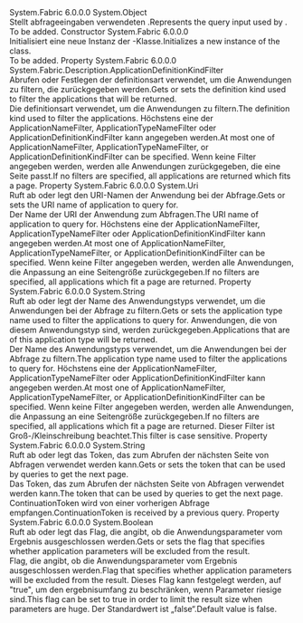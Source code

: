 <Type Name="ApplicationQueryDescription" FullName="System.Fabric.Description.ApplicationQueryDescription">
  <TypeSignature Language="C#" Value="public sealed class ApplicationQueryDescription" />
  <TypeSignature Language="ILAsm" Value=".class public auto ansi sealed beforefieldinit ApplicationQueryDescription extends System.Object" />
  <TypeSignature Language="DocId" Value="T:System.Fabric.Description.ApplicationQueryDescription" />
  <TypeSignature Language="VB.NET" Value="Public NotInheritable Class ApplicationQueryDescription" />
  <TypeSignature Language="F#" Value="type ApplicationQueryDescription = class" />
  <AssemblyInfo>
    <AssemblyName>System.Fabric</AssemblyName>
    <AssemblyVersion>6.0.0.0</AssemblyVersion>
  </AssemblyInfo>
  <Base>
    <BaseTypeName>System.Object</BaseTypeName>
  </Base>
  <Interfaces />
  <Docs>
    <summary>
      <para><span data-ttu-id="d3c81-101">Stellt abfrageeingaben verwendeten <see cref="M:System.Fabric.FabricClient.QueryClient.GetApplicationPagedListAsync(System.Fabric.Description.ApplicationQueryDescription,System.TimeSpan,System.Threading.CancellationToken)" />.</span><span class="sxs-lookup"><span data-stu-id="d3c81-101">Represents the query input used by <see cref="M:System.Fabric.FabricClient.QueryClient.GetApplicationPagedListAsync(System.Fabric.Description.ApplicationQueryDescription,System.TimeSpan,System.Threading.CancellationToken)" />.</span></span></para>
    </summary>
    <remarks>To be added.</remarks>
  </Docs>
  <Members>
    <Member MemberName=".ctor">
      <MemberSignature Language="C#" Value="public ApplicationQueryDescription ();" />
      <MemberSignature Language="ILAsm" Value=".method public hidebysig specialname rtspecialname instance void .ctor() cil managed" />
      <MemberSignature Language="DocId" Value="M:System.Fabric.Description.ApplicationQueryDescription.#ctor" />
      <MemberSignature Language="VB.NET" Value="Public Sub New ()" />
      <MemberType>Constructor</MemberType>
      <AssemblyInfo>
        <AssemblyName>System.Fabric</AssemblyName>
        <AssemblyVersion>6.0.0.0</AssemblyVersion>
      </AssemblyInfo>
      <Parameters />
      <Docs>
        <summary>
          <para><span data-ttu-id="d3c81-102">Initialisiert eine neue Instanz der <see cref="T:System.Fabric.Description.ApplicationQueryDescription" />-Klasse.</span><span class="sxs-lookup"><span data-stu-id="d3c81-102">Initializes a new instance of the <see cref="T:System.Fabric.Description.ApplicationQueryDescription" /> class.</span></span></para>
        </summary>
        <remarks>To be added.</remarks>
      </Docs>
    </Member>
    <Member MemberName="ApplicationDefinitionKindFilter">
      <MemberSignature Language="C#" Value="public System.Fabric.Description.ApplicationDefinitionKindFilter ApplicationDefinitionKindFilter { get; set; }" />
      <MemberSignature Language="ILAsm" Value=".property instance valuetype System.Fabric.Description.ApplicationDefinitionKindFilter ApplicationDefinitionKindFilter" />
      <MemberSignature Language="DocId" Value="P:System.Fabric.Description.ApplicationQueryDescription.ApplicationDefinitionKindFilter" />
      <MemberSignature Language="VB.NET" Value="Public Property ApplicationDefinitionKindFilter As ApplicationDefinitionKindFilter" />
      <MemberSignature Language="F#" Value="member this.ApplicationDefinitionKindFilter : System.Fabric.Description.ApplicationDefinitionKindFilter with get, set" Usage="System.Fabric.Description.ApplicationQueryDescription.ApplicationDefinitionKindFilter" />
      <MemberType>Property</MemberType>
      <AssemblyInfo>
        <AssemblyName>System.Fabric</AssemblyName>
        <AssemblyVersion>6.0.0.0</AssemblyVersion>
      </AssemblyInfo>
      <ReturnValue>
        <ReturnType>System.Fabric.Description.ApplicationDefinitionKindFilter</ReturnType>
      </ReturnValue>
      <Docs>
        <summary>
          <para><span data-ttu-id="d3c81-103">Abrufen oder Festlegen der definitionsart verwendet, um die Anwendungen zu filtern, die zurückgegeben werden.</span><span class="sxs-lookup"><span data-stu-id="d3c81-103">Gets or sets the definition kind used to filter the applications that will be returned.</span></span>
            </para>
        </summary>
        <value>
          <para><span data-ttu-id="d3c81-104">Die definitionsart verwendet, um die Anwendungen zu filtern.</span><span class="sxs-lookup"><span data-stu-id="d3c81-104">The definition kind used to filter the applications.</span></span></para>
        </value>
        <remarks>
          <para><span data-ttu-id="d3c81-105">Höchstens eine der ApplicationNameFilter, ApplicationTypeNameFilter oder ApplicationDefinitionKindFilter kann angegeben werden.</span><span class="sxs-lookup"><span data-stu-id="d3c81-105">At most one of ApplicationNameFilter, ApplicationTypeNameFilter, or ApplicationDefinitionKindFilter can be specified.</span></span></para>
          <para><span data-ttu-id="d3c81-106">Wenn keine Filter angegeben werden, werden alle Anwendungen zurückgegeben, die eine Seite passt.</span><span class="sxs-lookup"><span data-stu-id="d3c81-106">If no filters are specified, all applications are returned which fits a page.</span></span></para>
        </remarks>
      </Docs>
    </Member>
    <Member MemberName="ApplicationNameFilter">
      <MemberSignature Language="C#" Value="public Uri ApplicationNameFilter { get; set; }" />
      <MemberSignature Language="ILAsm" Value=".property instance class System.Uri ApplicationNameFilter" />
      <MemberSignature Language="DocId" Value="P:System.Fabric.Description.ApplicationQueryDescription.ApplicationNameFilter" />
      <MemberSignature Language="VB.NET" Value="Public Property ApplicationNameFilter As Uri" />
      <MemberSignature Language="F#" Value="member this.ApplicationNameFilter : Uri with get, set" Usage="System.Fabric.Description.ApplicationQueryDescription.ApplicationNameFilter" />
      <MemberType>Property</MemberType>
      <AssemblyInfo>
        <AssemblyName>System.Fabric</AssemblyName>
        <AssemblyVersion>6.0.0.0</AssemblyVersion>
      </AssemblyInfo>
      <ReturnValue>
        <ReturnType>System.Uri</ReturnType>
      </ReturnValue>
      <Docs>
        <summary>
          <para><span data-ttu-id="d3c81-107">Ruft ab oder legt den URI-Namen der Anwendung bei der Abfrage.</span><span class="sxs-lookup"><span data-stu-id="d3c81-107">Gets or sets the URI name of application to query for.</span></span></para>
        </summary>
        <value>
          <para><span data-ttu-id="d3c81-108">Der Name der URI der Anwendung zum Abfragen.</span><span class="sxs-lookup"><span data-stu-id="d3c81-108">The URI name of application to query for.</span></span></para>
        </value>
        <remarks>
          <para><span data-ttu-id="d3c81-109">Höchstens eine der ApplicationNameFilter, ApplicationTypeNameFilter oder ApplicationDefinitionKindFilter kann angegeben werden.</span><span class="sxs-lookup"><span data-stu-id="d3c81-109">At most one of ApplicationNameFilter, ApplicationTypeNameFilter, or ApplicationDefinitionKindFilter can be specified.</span></span></para>
          <para><span data-ttu-id="d3c81-110">Wenn keine Filter angegeben werden, werden alle Anwendungen, die Anpassung an eine Seitengröße zurückgegeben.</span><span class="sxs-lookup"><span data-stu-id="d3c81-110">If no filters are specified, all applications which fit a page are returned.</span></span></para>
        </remarks>
      </Docs>
    </Member>
    <Member MemberName="ApplicationTypeNameFilter">
      <MemberSignature Language="C#" Value="public string ApplicationTypeNameFilter { get; set; }" />
      <MemberSignature Language="ILAsm" Value=".property instance string ApplicationTypeNameFilter" />
      <MemberSignature Language="DocId" Value="P:System.Fabric.Description.ApplicationQueryDescription.ApplicationTypeNameFilter" />
      <MemberSignature Language="VB.NET" Value="Public Property ApplicationTypeNameFilter As String" />
      <MemberSignature Language="F#" Value="member this.ApplicationTypeNameFilter : string with get, set" Usage="System.Fabric.Description.ApplicationQueryDescription.ApplicationTypeNameFilter" />
      <MemberType>Property</MemberType>
      <AssemblyInfo>
        <AssemblyName>System.Fabric</AssemblyName>
        <AssemblyVersion>6.0.0.0</AssemblyVersion>
      </AssemblyInfo>
      <ReturnValue>
        <ReturnType>System.String</ReturnType>
      </ReturnValue>
      <Docs>
        <summary>
          <para><span data-ttu-id="d3c81-111">Ruft ab oder legt der Name des Anwendungstyps verwendet, um die Anwendungen bei der Abfrage zu filtern.</span><span class="sxs-lookup"><span data-stu-id="d3c81-111">Gets or sets the application type name used to filter the applications to query for.</span></span>
            <span data-ttu-id="d3c81-112">Anwendungen, die von diesem Anwendungstyp sind, werden zurückgegeben.</span><span class="sxs-lookup"><span data-stu-id="d3c81-112">Applications that are of this application type will be returned.</span></span></para>
        </summary>
        <value>
          <para><span data-ttu-id="d3c81-113">Der Name des Anwendungstyps verwendet, um die Anwendungen bei der Abfrage zu filtern.</span><span class="sxs-lookup"><span data-stu-id="d3c81-113">The application type name used to filter the applications to query for.</span></span></para>
        </value>
        <remarks>
          <para><span data-ttu-id="d3c81-114">Höchstens eine der ApplicationNameFilter, ApplicationTypeNameFilter oder ApplicationDefinitionKindFilter kann angegeben werden.</span><span class="sxs-lookup"><span data-stu-id="d3c81-114">At most one of ApplicationNameFilter, ApplicationTypeNameFilter, or ApplicationDefinitionKindFilter can be specified.</span></span></para>
          <para><span data-ttu-id="d3c81-115">Wenn keine Filter angegeben werden, werden alle Anwendungen, die Anpassung an eine Seitengröße zurückgegeben.</span><span class="sxs-lookup"><span data-stu-id="d3c81-115">If no filters are specified, all applications which fit a page are returned.</span></span></para>
          <para><span data-ttu-id="d3c81-116">Dieser Filter ist Groß-/Kleinschreibung beachtet.</span><span class="sxs-lookup"><span data-stu-id="d3c81-116">This filter is case sensitive.</span></span></para>
        </remarks>
      </Docs>
    </Member>
    <Member MemberName="ContinuationToken">
      <MemberSignature Language="C#" Value="public string ContinuationToken { get; set; }" />
      <MemberSignature Language="ILAsm" Value=".property instance string ContinuationToken" />
      <MemberSignature Language="DocId" Value="P:System.Fabric.Description.ApplicationQueryDescription.ContinuationToken" />
      <MemberSignature Language="VB.NET" Value="Public Property ContinuationToken As String" />
      <MemberSignature Language="F#" Value="member this.ContinuationToken : string with get, set" Usage="System.Fabric.Description.ApplicationQueryDescription.ContinuationToken" />
      <MemberType>Property</MemberType>
      <AssemblyInfo>
        <AssemblyName>System.Fabric</AssemblyName>
        <AssemblyVersion>6.0.0.0</AssemblyVersion>
      </AssemblyInfo>
      <ReturnValue>
        <ReturnType>System.String</ReturnType>
      </ReturnValue>
      <Docs>
        <summary>
          <para><span data-ttu-id="d3c81-117">Ruft ab oder legt das Token, das zum Abrufen der nächsten Seite von Abfragen verwendet werden kann.</span><span class="sxs-lookup"><span data-stu-id="d3c81-117">Gets or sets the token that can be used by queries to get the next page.</span></span></para>
        </summary>
        <value>
          <para><span data-ttu-id="d3c81-118">Das Token, das zum Abrufen der nächsten Seite von Abfragen verwendet werden kann.</span><span class="sxs-lookup"><span data-stu-id="d3c81-118">The token that can be used by queries to get the next page.</span></span></para>
        </value>
        <remarks>
          <para><span data-ttu-id="d3c81-119">ContinuationToken wird von einer vorherigen Abfrage empfangen.</span><span class="sxs-lookup"><span data-stu-id="d3c81-119">ContinuationToken is received by a previous query.</span></span></para>
        </remarks>
      </Docs>
    </Member>
    <Member MemberName="ExcludeApplicationParameters">
      <MemberSignature Language="C#" Value="public bool ExcludeApplicationParameters { get; set; }" />
      <MemberSignature Language="ILAsm" Value=".property instance bool ExcludeApplicationParameters" />
      <MemberSignature Language="DocId" Value="P:System.Fabric.Description.ApplicationQueryDescription.ExcludeApplicationParameters" />
      <MemberSignature Language="VB.NET" Value="Public Property ExcludeApplicationParameters As Boolean" />
      <MemberSignature Language="F#" Value="member this.ExcludeApplicationParameters : bool with get, set" Usage="System.Fabric.Description.ApplicationQueryDescription.ExcludeApplicationParameters" />
      <MemberType>Property</MemberType>
      <AssemblyInfo>
        <AssemblyName>System.Fabric</AssemblyName>
        <AssemblyVersion>6.0.0.0</AssemblyVersion>
      </AssemblyInfo>
      <ReturnValue>
        <ReturnType>System.Boolean</ReturnType>
      </ReturnValue>
      <Docs>
        <summary>
          <para><span data-ttu-id="d3c81-120">Ruft ab oder legt das Flag, die angibt, ob die Anwendungsparameter vom Ergebnis ausgeschlossen werden.</span><span class="sxs-lookup"><span data-stu-id="d3c81-120">Gets or sets the flag that specifies whether application parameters will be excluded from the result.</span></span></para>
        </summary>
        <value>
          <para><span data-ttu-id="d3c81-121">Flag, die angibt, ob die Anwendungsparameter vom Ergebnis ausgeschlossen werden.</span><span class="sxs-lookup"><span data-stu-id="d3c81-121">Flag that specifies whether application parameters will be excluded from the result.</span></span></para>
        </value>
        <remarks>
          <para><span data-ttu-id="d3c81-122">Dieses Flag kann festgelegt werden, auf "true", um den ergebnisumfang zu beschränken, wenn Parameter riesige sind.</span><span class="sxs-lookup"><span data-stu-id="d3c81-122">This flag can be set to true in order to limit the result size when parameters are huge.</span></span>
            <span data-ttu-id="d3c81-123">Der Standardwert ist „false“.</span><span class="sxs-lookup"><span data-stu-id="d3c81-123">Default value is false.</span></span></para>
        </remarks>
      </Docs>
    </Member>
  </Members>
</Type>
